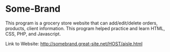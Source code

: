 # Some-Brand
This program is a grocery store website that can add/edit/delete orders, products, client information. This program helped practice and learn HTML, CSS, PHP, and Javascript.



Link to Website: http://somebrand.great-site.net/HOST/aisle.html
